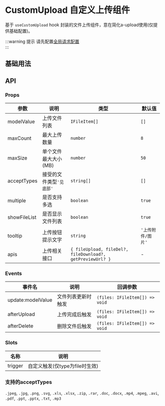 # CustomUpload 自定义上传组件

基于 `useCustomUpload` hook 封装的文件上传组件，意在简化a-upload使用(仅提供基础配置)。

:::warning 提示
请先配置[全局请求配置](/guide/quickstart.html)<br/>
:::

<script setup>
  import Basic from './Basic.vue'

</script>

## 基础用法

<Basic/>


## API

### Props


| 参数 | 说明 | 类型 | 默认值 |
| --- | --- | --- | --- |
| modelValue | 上传文件列表 | `IFileItem[]` | `[]` |
| maxCount | 最大上传数量 | `number` | `8` |
| maxSize | 单个文件最大大小(MB) | `number` | `50` |
| acceptTypes | 接受的文件类型`'见底部'` | `string[]` | `[]` |
| multiple | 是否支持多选 | `boolean` | `true` |
| showFileList | 是否显示文件列表 | `boolean` | `true` |
| tooltip | 上传按钮提示文字 | `string` | `'上传附件/图片'` |
| apis | 上传相关接口 | `{ fileUpload, fileDel?, fileDownload?, getPreviewUrl? }` | - |

### Events

| 事件名 | 说明 | 回调参数 |
| --- | --- | --- |
| update:modelValue | 文件列表更新时触发 | `(files: IFileItem[]) => void` |
| afterUpload | 上传完成后触发 | `(files: IFileItem[]) => void` |
| afterDelete | 删除文件后触发 | `(files: IFileItem[]) => void` |

### Slots

| 名称 | 说明 |
| --- | --- |
| trigger | 自定义触发(仅type为file时生效) | 


### 支持的acceptTypes

`.jpeg`, `.jpg`, `.png`, `.svg`, `.xls`, `.xlsx`, `.zip`, `.rar`, `.doc`, `.docx`, `.mp4`, `.mpeg`, `.avi`, `.pdf`, `.ppt`, `.pptx`, `.txt`, `.mp3`
